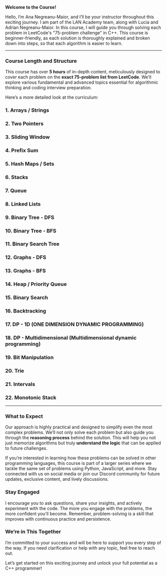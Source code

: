 **Welcome to the Course!**

Hello, I’m Ana Negreanu-Maior, and I’ll be your instructor throughout this exciting journey. I am part of the LAN Academy team, along with Lucia and Adrian Negreanu-Maior.
In this course, I will guide you through solving each problem in LeetCode's "75-problem challenge" in C++. This course is beginner-friendly, as each solution is thoroughly explained and broken down into steps, so that each algorithm is easier to learn.

---

### **Course Length and Structure**

This course has over **5 hours** of in-depth content, meticulously designed to cover each problem on the **exact 75-problem list from LeetCode**. We’ll explore various fundamental and advanced topics essential for algorithmic thinking and coding interview preparation.

Here’s a more detailed look at the curriculum:

### 1. Arrays / Strings
### 2. Two Pointers
### 3. Sliding Window
### 4. Prefix Sum
### 5. Hash Maps / Sets
### 6. Stacks
### 7. Queue
### 8. Linked Lists
### 9. Binary Tree - DFS
### 10. Binary Tree - BFS
### 11. Binary Search Tree
### 12. Graphs - DFS
### 13. Graphs - BFS
### 14. Heap / Priority Queue
### 15. Binary Search
### 16. Backtracking
### 17. DP - 1D (ONE DIMENSION DYNAMIC PROGRAMMING)
### 18. DP - Multidimensional (Multidimensional dynamic programming)
### 19. Bit Manipulation
### 20. Trie
### 21. Intervals
### 22. Monotonic Stack


---

### **What to Expect**

Our approach is highly practical and designed to simplify even the most complex problems. We’ll not only solve each problem but also guide you through the **reasoning process** behind the solution. This will help you not just memorize algorithms but truly **understand the logic** that can be applied to future challenges.

If you’re interested in learning how these problems can be solved in other programming languages, this course is part of a larger series where we tackle the same set of problems using Python, JavaScript, and more. Stay connected with us on social media or join our Discord community for future updates, exclusive content, and lively discussions.

### **Stay Engaged**

I encourage you to ask questions, share your insights, and actively experiment with the code. The more you engage with the problems, the more confident you’ll become. Remember, problem-solving is a skill that improves with continuous practice and persistence.

### **We’re in This Together**

I’m committed to your success and will be here to support you every step of the way. If you need clarification or help with any topic, feel free to reach out.

Let’s get started on this exciting journey and unlock your full potential as a C++ programmer!
